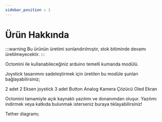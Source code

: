 ```yaml
---
sidebar_position : 1
---
```


# Ürün Hakkında

:::warning
Bu ürünün üretimi sonlandırılmıştır, stok bitiminde devamı üretilmeyecektir.
:::

Octomini ile kullanabileceğiniz arduino temelli kumanda modülü.

Joystick tasarımını sadeleştirmek için üretilen bu modüle şunları bağlayabilirsiniz;

2 adet 2 Eksen joystick
3 adet Button
Analog Kamera Çözücü
Oled Ekran

Octomini tamamiyle açık kaynaklı yazılımı ve donanımdan oluşur.
Yazılımı indirmek veya katkıda bulunmak isterseniz buraya tıklayabilirsiniz!

Tether diagramı;
